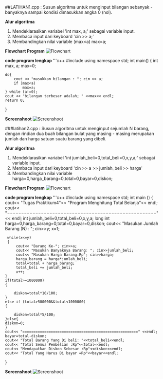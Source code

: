##LATIHAN1.cpp : Susun algoritma untuk menginput bilangan sebanyak - banyaknya sampai kondisi dimasukkan angka 0 (nol).

**Alur algoritma**
1. Mendeklarasikan variabel 'int max, a;' sebagai variable input.
2. Membaca input dari keyboard 'cin >> a;'
3. Membandingkan nilai variable (max<a)
            			 max=a;

**Flowchart Program**
![Flowchart](https://raw.githubusercontent.com/sofianadi/PRAKTIKUM4/master/Flowchart1.jpg)

**code program lengkap**
'''c++
#include <iostream>
using namespace std;
int main()
{
    int max, a;
    max=0;

    do{
        cout << "masukkan bilangan : "; cin >> a;
        if (max<a)
            max=a;
    } while (a!=0);
    cout << "bilangan terbesar adalah; " <<max<< endl;
    return 0;
}

**Screenshoot**
![Screenshoot](https://raw.githubusercontent.com/sofianadi/PRAKTIKUM4/master/SS_LH1.png)

###latihan2.cpp : Susun algoritma untuk menginput sejumlah N barang, dengan rindian dua buah bilangan bulat yang masing - masing merupakan jumlah dan harga satuan suatu barang yang dibeli.

**Alur algoritma**
1. Mendeklarasikan variabel 'int jumlah_beli=0,total_beli=0,x,y,a;' sebagai variable input.
2. Membaca input dari keyboard 'cin >> a >> jumlah_beli >> harga'
3. Membandingkan nilai variable  harga=0,harga_barang=0,total=0,bayar=0,diskon;

**Flowchart Program**
![Flowchart](https://raw.githubusercontent.com/sofianadi/PRAKTIKUM4/master/flowchart2.jpg)

**code program lengkap**
'''c++
#include <iostream>
using namespace std;
int main ()
{
     cout<< "Tugas Praktikum4"<< "Program Menghitung Total Belanja"<< endl;
     cout<< "====================================================="<< endl;
     int jumlah_beli=0,total_beli=0,x,y,a;
     long int
     harga=0,harga_barang=0,total=0,bayar=0,diskon;
     cout<< "Masukan Jumlah Barang (N) : "; cin>>y;
     x=1;

     while(x<=y)
     {
         cout<< "Barang Ke-"; cin>>a;
         cout<< "Masukan Banyaknya Barang: "; cin>>jumlah_beli;
         cout<< "Masukan Harga Barang:Rp"; cin>>harga;
         harga_barang = harga*jumlah_beli;
         total=total + harga_barang;
         total_beli += jumlah_beli;
         x++;
    }
    if(total>=1000000)
    {

        diskon=total*10/100;
    }
    else if (total>500000&&total<1000000)
    {

        diskon=total*5/100;
    }else{
    diskon=0;
    }
    cout<< "=====================================================" <<endl;
    bayar=total-diskon;
    cout<< "Total Barang Yang Di beli: "<<total_beli<<endl;
    cout<< "Total Semua Pembelian :Rp"<<total<<endl;
    cout<< "Mendapatkan Diskon Sebesar :Rp"<<diskon<<endl;
    cout<< "Total Yang Harus Di bayar =Rp"<<bayar<<endl;
}

**Screenshoot**
![Screenshoot](https://raw.githubusercontent.com/sofianadi/PRAKTIKUM4/master/SS_LT2.png)
